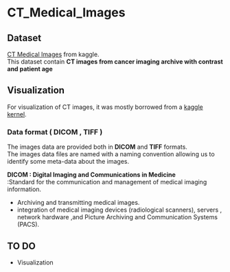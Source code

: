 # CT_Medical_Images

## Dataset 
[CT Medical Images](https://www.kaggle.com/kmader/siim-medical-images) from kaggle.<br>
This dataset contain **CT images from cancer imaging archive with contrast and patient age**

## Visualization
For visualization of CT images, it was mostly borrowed from a [kaggle kernel](https://www.kaggle.com/gpreda/visualize-ct-dicom-data).

### Data format ( DICOM , TIFF )
The images data are provided both in **DICOM** and **TIFF** formats.<br>
The images data files are named with a naming convention allowing us to identify some meta-data about the images.

**DICOM : Digital Imaging and Communications in Medicine** <br>
:Standard for the communication and management of medical imaging information.<br>
- Archiving and transmitting medical images.<br>
- integration of medical imaging devices (radiological scanners), servers , network hardware ,and Picture Archiving and Communication Systems (PACS).






## TO DO
- Visualization
